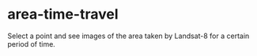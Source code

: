 # area-time-travel

Select a point and see images of the area taken by Landsat-8 for a certain period of time.

